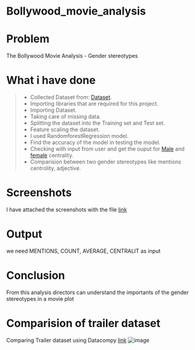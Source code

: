 # Bollywood_movie_analysis

# Problem

The Bollywood Movie Analysis - Gender stereotypes

#  What i have done
> - Collected Dataset from: [Dataset](https://github.com/BollywoodData/Bollywood-Data).
> - Importing libraries that are required for this project.
> - Importing Dataset.
> - Taking care of missing data.
> - Splitting the dataset into the Training set and Test set.
> - Feature scaling the dataset.
> - I used RandomforestRegression model.
> - Find the accuracy of the model in testing the model.
> -  Checking with input from user and get the ouput for [Male](https://github.com/prashee04/Bollywood_movie_analysis/blob/main/final/male_centrality_rf.ipynb) and [female](https://github.com/prashee04/Bollywood_movie_analysis/blob/main/final/female_centrality_rf.ipynb) centrality.
> - Comparision between two gender stereotypes like mentions centrolity, adjective.

# Screenshots
I have attached the screenshots with the file [link](https://github.com/prashee04/Bollywood_movie_analysis/tree/main/screenshots)

 
 # Output
 
 
we need MENTIONS, COUNT,	AVERAGE, CENTRALIT as input

# Conclusion
 
From this analysis directors can understand the importants of the gender stereotypes in a movie plot

# Comparision of trailer dataset
Comparing Trailer dataset using Datacompy
[link](https://github.com/prashee04/Bollywood_movie_analysis/blob/main/final/analysis_1.ipynb)
![image](https://user-images.githubusercontent.com/85805813/189659440-c9adedd9-2bc0-4819-b048-f8523e0173c5.png)

